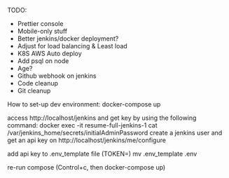 TODO:
- Prettier console
- Mobile-only stuff
- Better jenkins/docker deployment?
- Adjust for load balancing & Least load
- K8S AWS Auto deploy
- Add psql on node
- Age?
- Github webhook on jenkins
- Code cleanup
- Git cleanup

How to set-up dev environment:
docker-compose up

access http://localhost/jenkins and get key by using the following command:
docker exec -it resume-full-jenkins-1 cat /var/jenkins_home/secrets/initialAdminPassword
create a jenkins user and get an api key on http://localhost/jenkins/me/configure

add api key to .env_template file (TOKEN=)
mv .env_template .env

re-run compose (Control+c, then docker-compose up)
